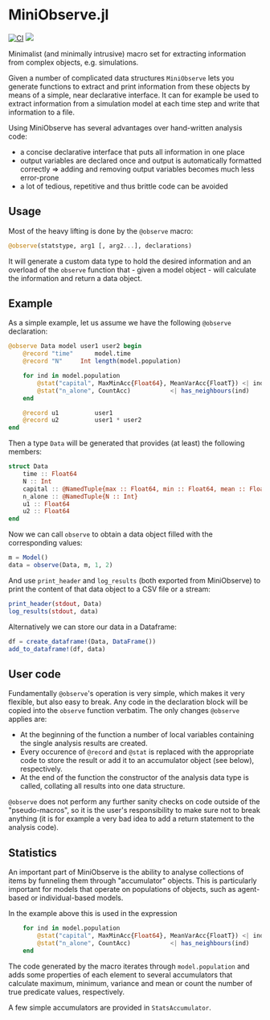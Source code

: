 

# MiniObserve.jl

[![CI](https://github.com/mhinsch/MiniObserve.jl/actions/workflows/ci.yml/badge.svg)](https://github.com/mhinsch/MiniObserve.jl/actions/workflows/ci.yml) [![](https://img.shields.io/badge/docs-stable-blue.svg)](http://mhinsch.github.io/MiniObserve.jl/dev)

Minimalist (and minimally intrusive) macro set for extracting information from complex objects, e.g. simulations.

Given a number of complicated data structures `MiniObserve` lets you generate functions to extract and print information from these objects by means of a simple, near declarative interface. It can for example be used to extract information from a simulation model at each time step and write that information to a file.

Using MiniObserve has several advantages over hand-written analysis code:
* a concise declarative interface that puts all information in one place
* output variables are declared once and output is automatically formatted correctly => adding and removing output variables becomes much less error-prone
* a lot of tedious, repetitive and thus brittle code can be avoided

## Usage

Most of the heavy lifting is done by the `@observe` macro:

```Julia
@observe(statstype, arg1 [, arg2...], declarations)
```

It will generate a custom data type to hold the desired information and an overload of the `observe` function that - given a model object - will calculate the information and return a data object.

## Example

As a simple example, let us assume we have the following `@observe` declaration:

```Julia
@observe Data model user1 user2 begin
	@record "time"      model.time
	@record "N"     Int length(model.population)

	for ind in model.population 
		@stat("capital", MaxMinAcc{Float64}, MeanVarAcc{FloatT}) <| ind.capital
		@stat("n_alone", CountAcc)           <| has_neighbours(ind)
	end

	@record u1			user1
	@record u2			user1 * user2
end
```

Then a type `Data` will be generated that provides (at least) the following members:

```Julia
struct Data
	time :: Float64
	N :: Int
	capital :: @NamedTuple{max :: Float64, min :: Float64, mean :: Float64, var :: Float64}
	n_alone :: @NamedTuple{N :: Int}
	u1 :: Float64
	u2 :: Float64
end
```

Now we can call `observe` to obtain a data object filled with the corresponding values:

```Julia
m = Model()
data = observe(Data, m, 1, 2)
```

And use  `print_header` and `log_results` (both exported from MiniObserve) to print the content of that data object to a CSV file or a stream:

```Julia
print_header(stdout, Data)
log_results(stdout, data)
```

Alternatively we can store our data in a Dataframe:

```Julia
df = create_dataframe!(Data, DataFrame())
add_to_dataframe!(df, data)
```


## User code

Fundamentally `@observe`'s operation is very simple, which makes it very flexible, but also easy to break. Any code in the declaration block will be copied into the `observe` function verbatim. The only changes `@observe` applies are:
* At the beginning of the function a number of local variables containing the single analysis results are created.
* Every occurence of `@record` and `@stat` is replaced with the appropriate code to store the result or add it to an accumulator object (see below), respectively.
* At the end of the function the constructor of the analysis data type is called, collating all results into one data structure.

`@observe` does not perform any further sanity checks on code outside of the "pseudo-macros", so it is the user's responsibility to make sure not to break anything (it is for example a very bad idea to add a return statement to the analysis code).

## Statistics

An important part of MiniObserve is the ability to analyse collections of items by funneling them through "accumulator" objects. This is particularly important for models that operate on populations of objects, such as agent-based or individual-based models.

In the example above this is used in the expression

```Julia
	for ind in model.population 
		@stat("capital", MaxMinAcc{Float64}, MeanVarAcc{FloatT}) <| ind.capital
		@stat("n_alone", CountAcc)           <| has_neighbours(ind)
	end
```

The code generated by the macro iterates through `model.population` and adds some properties of each element to several accumulators that calculate maximum, minimum, variance and mean or count the number of true predicate values, respectively.

A few simple accumulators are provided in `StatsAccumulator`. 

